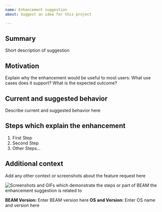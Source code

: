 ```yaml
---
name: Enhancement suggestion
about: Suggest an idea for this project

---
```


<!--
    Have you read the Uber Prize Starter Kit Code of Conduct?  By filing an Issue, you are expected to comply with it, including treating everyone with respect:
    https://github.com/vgolfier/Uber-Prize-Starter-Kit/CODE_OF_CONDUCT.md
-->

## Summary

Short description of suggestion


## Motivation

Explain why the enhancement would be useful to most users: What use cases does it support? What is the expected outcome?

## Current and suggested behavior

Describe current and suggested behavior here

## Steps which explain the enhancement

1. First Step
2. Second Step
3. Other Steps...

## Additional context

Add any other context or screenshots about the feature request here

![Screenshots and GIFs which demonstrate the steps or part of BEAM the enhancement suggestion is related to](url)

**BEAM Version:** Enter BEAM version here
**OS and Version:** Enter OS name and version here
